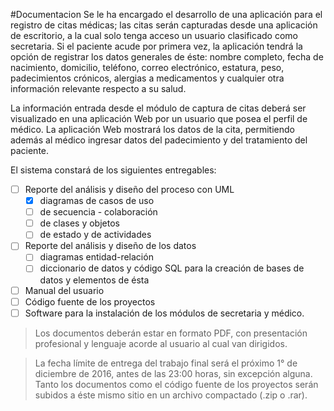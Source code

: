 #Documentacion
Se le ha encargado el desarrollo de una aplicación para el registro de citas médicas; las citas serán capturadas desde una aplicación de escritorio, a la cual solo tenga acceso un usuario clasificado como secretaria. Si el paciente acude por primera vez, la aplicación tendrá la opción de registrar los datos generales de éste: nombre completo, fecha de nacimiento, domicilio, teléfono, correo electrónico, estatura, peso, padecimientos crónicos, alergias a medicamentos y cualquier otra información relevante respecto a su salud.

La información entrada desde el módulo de captura de citas deberá ser visualizado en una aplicación Web por un usuario que posea el perfil de médico. La aplicación Web mostrará los datos de la cita, permitiendo además al médico ingresar datos del padecimiento y del tratamiento del paciente.

El sistema constará de los siguientes entregables:
  - [ ] Reporte del análisis y diseño del proceso con UML 
    - [X] diagramas de casos de uso
    - [ ] de secuencia - colaboración
    - [ ] de clases y objetos
    - [ ] de estado y de actividades
  - [ ] Reporte del análisis y diseño de los datos 
    - [ ] diagramas entidad-relación
    - [ ] diccionario de datos y código SQL para la creación de bases de datos y elementos de ésta
  - [ ] Manual del usuario
  - [ ] Código fuente de los proyectos
  - [ ] Software para la instalación de los módulos de secretaria y médico.

> Los documentos deberán estar en formato PDF, con presentación profesional y lenguaje acorde al usuario al cual van dirigidos.

> La fecha límite de entrega del trabajo final será el próximo 1° de diciembre de 2016, antes de las 23:00 horas, sin excepción alguna. Tanto los documentos como el código fuente de los proyectos serán subidos a éste mismo sitio en un archivo compactado (.zip o .rar).
